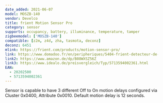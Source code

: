 ```yaml
---
date_added: 2021-06-07
model: MOSZB-140
vendor: Develco
title: frient Motion Sensor Pro
category: sensor
supports: occupancy, battery, illuminance, temperature, tamper
zigbeemodel: ['MOSZB-140']
compatible: [z2m, z4d, zha, tasmota, deconz]
deconz: 6451
mlink: https://frient.com/products/motion-sensor-pro/
link: https://www.domadoo.fr/en/peripheriques/5404-frient-detecteur-de-mouvement-zigbee-30-capteur-de-temperature-et-luminosite-5713594002361.html
link2: https://www.amazon.de/dp/B08WXSZ56Z
link3: https://www.idealo.de/preisvergleich/Typ/5713594002361.html
EAN:
  - 20202500
  - 5713594002361
---
```

Sensor is capable to have 3 different Off to On motion delays configured via Cluster 0x0400, Attribute 0x0010. Default motion delay is 12 seconds.
